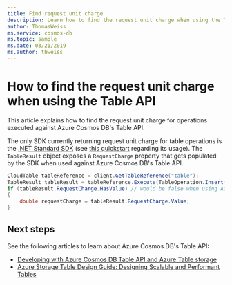```yaml
---
title: Find request unit charge
description: Learn how to find the request unit charge when using the Table API
author: ThomasWeiss
ms.service: cosmos-db
ms.topic: sample
ms.date: 03/21/2019
ms.author: thweiss
---
```


# How to find the request unit charge when using the Table API

This article explains how to find the request unit charge for operations executed against Azure Cosmos DB's Table API.

The only SDK currently returning request unit charge for table operations is the [.NET Standard SDK](https://www.nuget.org/packages/Microsoft.Azure.Cosmos.Table) (see [this quickstart](create-table-dotnet.md) regarding its usage). The `TableResult` object exposes a `RequestCharge` property that gets populated by the SDK when used against Azure Cosmos DB's Table API.

```csharp
CloudTable tableReference = client.GetTableReference("table");
TableResult tableResult = tableReference.Execute(TableOperation.Insert(new DynamicTableEntity("partitionKey", "rowKey")));
if (tableResult.RequestCharge.HasValue) // would be false when using Azure Storage Tables
{
    double requestCharge = tableResult.RequestCharge.Value;
}
```

## Next steps

See the following articles to learn about Azure Cosmos DB's Table API:

* [Developing with Azure Cosmos DB Table API and Azure Table storage](table-support.md)
* [Azure Storage Table Design Guide: Designing Scalable and Performant Tables](table-storage-design-guide.md)